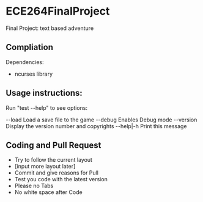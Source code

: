 ECE264FinalProject
==================

Final Project: text based adventure

Compliation
-----------

Dependencies:
* ncurses library

Usage instructions:
-----------
Run "test --help" to see options:

  --load        Load a save file to the game
  --debug       Enables Debug mode
  --version     Display the version number and copyrights
  --help|-h     Print this message




Coding and Pull Request
------------

* Try to follow the current layout
* [input more layout later]
* Commit and give reasons for Pull
* Test you code with the latest version
* Please no Tabs
* No white space after Code
